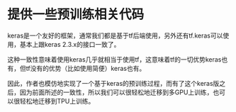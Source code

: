 # 提供一些预训练相关代码

keras是一个友好的框架，通常我们都是基于tf后端使用，另外还有tf.keras可以使用，基本上跟keras 2.3.x的接口一致了。

这种一致性意味着使用keras几乎就相当于使用tf，这意味着tf的一切优势keras也有，但tf没有的优势（比如使用简便）keras也有。

因此，作者也模仿地实现了一个基于keras的预训练过程，而有了这个keras版之后，因为前面所述的一致性，所以我们可以很轻松地迁移到多GPU上训练，也可以很轻松地迁移到TPU上训练。

